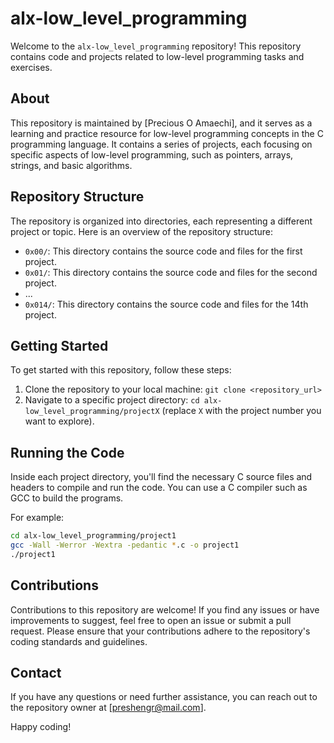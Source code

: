 # alx-low_level_programming

Welcome to the `alx-low_level_programming` repository! This repository contains code and projects related to low-level programming tasks and exercises. 

## About

This repository is maintained by [Precious O Amaechi], and it serves as a learning and practice resource for low-level programming concepts in the C programming language. It contains a series of projects, each focusing on specific aspects of low-level programming, such as pointers, arrays, strings, and basic algorithms.

## Repository Structure

The repository is organized into directories, each representing a different project or topic. Here is an overview of the repository structure:

- `0x00/`: This directory contains the source code and files for the first project.
- `0x01/`: This directory contains the source code and files for the second project.
- ...
- `0x014/`: This directory contains the source code and files for the 14th project.

## Getting Started

To get started with this repository, follow these steps:

1. Clone the repository to your local machine: `git clone <repository_url>`
2. Navigate to a specific project directory: `cd alx-low_level_programming/projectX` (replace `X` with the project number you want to explore).

## Running the Code

Inside each project directory, you'll find the necessary C source files and headers to compile and run the code. You can use a C compiler such as GCC to build the programs.

For example:

```bash
cd alx-low_level_programming/project1
gcc -Wall -Werror -Wextra -pedantic *.c -o project1
./project1
```

## Contributions

Contributions to this repository are welcome! If you find any issues or have improvements to suggest, feel free to open an issue or submit a pull request. Please ensure that your contributions adhere to the repository's coding standards and guidelines.

## Contact

If you have any questions or need further assistance, you can reach out to the repository owner at [preshengr@mail.com].

Happy coding!
